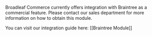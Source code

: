 Broadleaf Commerce currently offers integration with Braintree as a commercial feature.
Please contact our sales department for more information on how to obtain this module.

You can visit our integration guide here: [[Braintree Module]]